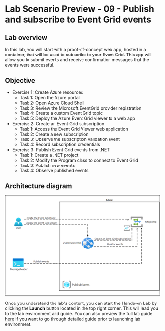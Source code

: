 # Lab Scenario Preview - 09 - Publish and subscribe to Event Grid events

## Lab overview
In this lab, you will start with a proof-of-concept web app, hosted in a container, that will be used to subscribe to your Event Grid. This app will allow you to submit events and receive confirmation messages that the events were successful.

## Objective
+ Exercise 1: Create Azure resources
    + Task 1: Open the Azure portal
    + Task 2: Open Azure Cloud Shell
    + Task 3: Review the Microsoft.EventGrid provider registration
    + Task 4: Create a custom Event Grid topic
    + Task 5: Deploy the Azure Event Grid viewer to a web app
+ Exercise 2: Create an Event Grid subscription
    + Task 1: Access the Event Grid Viewer web application
    + Task 2: Create a new subscription
    + Task 3: Observe the subscription validation event
    + Task 4: Record subscription credentials
+ Exercise 3: Publish Event Grid events from .NET
    + Task 1: Create a .NET project
    + Task 2: Modify the Program class to connect to Event Grid
    + Task 3: Publish new events
    + Task 4: Observe published events

## Architecture diagram

![Architecture diagram depicting a user publishing and subscribing to Event Grid events.](../media/Lab9-Diagram.png)

Once you understand the lab's content, you can start the Hands-on Lab by clicking the **Launch** button located in the top right corner. This will lead you to the lab environment and guide. You can also preview the full lab guide [here](https://experience.cloudlabs.ai/#/labguidepreview/b07739a8-b164-414a-bf40-24e6d79e6817) if you want to go through detailed guide prior to launching lab environment.

